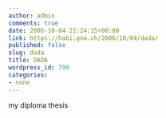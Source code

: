 ```yaml
---
author: admin
comments: true
date: 2006-10-04 21:24:15+00:00
link: https://habi.gna.ch/2006/10/04/dada/
published: false
slug: dada
title: DADA
wordpress_id: 799
categories:
- none
---
```


my diploma thesis
